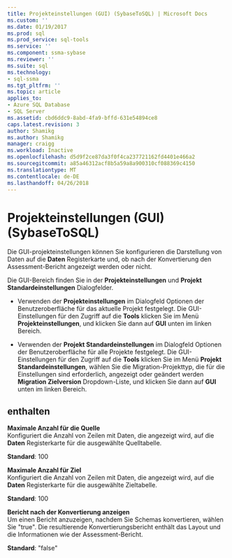 ```yaml
---
title: Projekteinstellungen (GUI) (SybaseToSQL) | Microsoft Docs
ms.custom: ''
ms.date: 01/19/2017
ms.prod: sql
ms.prod_service: sql-tools
ms.service: ''
ms.component: ssma-sybase
ms.reviewer: ''
ms.suite: sql
ms.technology:
- sql-ssma
ms.tgt_pltfrm: ''
ms.topic: article
applies_to:
- Azure SQL Database
- SQL Server
ms.assetid: cbd6ddc9-8abd-4fa9-bffd-631e54894ce8
caps.latest.revision: 3
author: Shamikg
ms.author: Shamikg
manager: craigg
ms.workload: Inactive
ms.openlocfilehash: d5d9f2ce87da3f0f4ca237721162fd4401e466a2
ms.sourcegitcommit: a85a46312acf8b5a59a8a900310cf088369c4150
ms.translationtype: MT
ms.contentlocale: de-DE
ms.lasthandoff: 04/26/2018
---
```

# <a name="project-settings-gui-sybasetosql"></a>Projekteinstellungen (GUI) (SybaseToSQL)
Die GUI-projekteinstellungen können Sie konfigurieren die Darstellung von Daten auf die **Daten** Registerkarte und, ob nach der Konvertierung den Assessment-Bericht angezeigt werden oder nicht.  
  
Die GUI-Bereich finden Sie in der **Projekteinstellungen** und **Projekt Standardeinstellungen** Dialogfelder.  
  
-   Verwenden der **Projekteinstellungen** im Dialogfeld Optionen der Benutzeroberfläche für das aktuelle Projekt festgelegt. Die GUI-Einstellungen für den Zugriff auf die **Tools** klicken Sie im Menü **Projekteinstellungen**, und klicken Sie dann auf **GUI** unten im linken Bereich.  
  
-   Verwenden der **Projekt Standardeinstellungen** im Dialogfeld Optionen der Benutzeroberfläche für alle Projekte festgelegt. Die GUI-Einstellungen für den Zugriff auf die **Tools** klicken Sie im Menü **Projekt Standardeinstellungen**, wählen Sie die Migration-Projekttyp, die für die Einstellungen sind erforderlich, angezeigt oder geändert werden **Migration Zielversion** Dropdown-Liste, und klicken Sie dann auf **GUI** unten im linken Bereich.  
  
## <a name="options"></a>enthalten  
**Maximale Anzahl für die Quelle**  
Konfiguriert die Anzahl von Zeilen mit Daten, die angezeigt wird, auf die **Daten** Registerkarte für die ausgewählte Quelltabelle.  
  
**Standard**: 100  
  
**Maximale Anzahl für Ziel**  
Konfiguriert die Anzahl von Zeilen mit Daten, die angezeigt wird, auf die **Daten** Registerkarte für die ausgewählte Zieltabelle.  
  
**Standard**: 100  
  
**Bericht nach der Konvertierung anzeigen**  
Um einen Bericht anzuzeigen, nachdem Sie Schemas konvertieren, wählen Sie "true". Die resultierende Konvertierungsbericht enthält das Layout und die Informationen wie der Assessment-Bericht.  
  
**Standard**: "false"  
  
